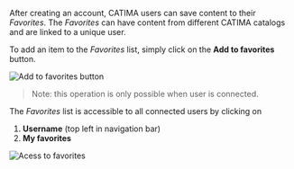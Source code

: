 After creating an account, CATIMA users can save content to their *Favorites*. The *Favorites* can have content from different CATIMA catalogs and are linked to a unique user.

To add an item to the *Favorites* list, simply click on the **Add to favorites** button.

![Add to favorites button](assets/favs/u-favorites.png)
> Note: this operation is only possible when user is connected.

The *Favorites* list is accessible to all connected users by clicking on

1. **Username** (top left in navigation bar)
2. **My favorites**

![Acess to favorites](assets/favs/u-menu_email.png)
